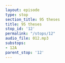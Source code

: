 ```yaml
---
layout: episode
type: stop
section_title: 95 theses
title: 95 theses
stop_id: '12'
permalink: "/stops/12"
audio_file: 012.mp3
substops:
- 12A
parent_stop: '12'
---
```



